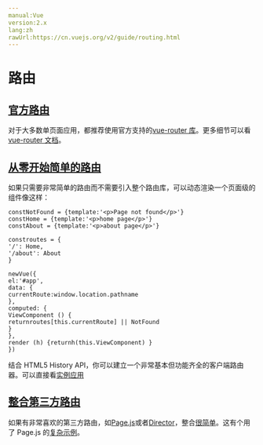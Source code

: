 ```yaml
---
manual:Vue
version:2.x
lang:zh
rawUrl:https://cn.vuejs.org/v2/guide/routing.html
---
```



# 路由

## [官方路由](%25283#官方路由 "官方路由")<a name="官方路由"></a>


对于大多数单页面应用，都推荐使用官方支持的[vue-router 库](%25114 "")。更多细节可以看[vue-router 文档](%25746 "")。


## [从零开始简单的路由](%25283#从零开始简单的路由 "从零开始简单的路由")<a name="从零开始简单的路由"></a>


如果只需要非常简单的路由而不需要引入整个路由库，可以动态渲染一个页面级的组件像这样：


```
constNotFound = {template:'<p>Page not found</p>'}
constHome = {template:'<p>home page</p>'}
constAbout = {template:'<p>about page</p>'}

constroutes = {
'/': Home,
'/about': About
}

newVue({
el:'#app',
data: {
currentRoute:window.location.pathname
},
computed: {
ViewComponent () {
returnroutes[this.currentRoute] || NotFound
}
},
render (h) {returnh(this.ViewComponent) }
})

``` 



结合 HTML5 History API，你可以建立一个非常基本但功能齐全的客户端路由器。可以直接看[实例应用](%25579 "")


## [整合第三方路由](%25283#整合第三方路由 "整合第三方路由")<a name="整合第三方路由"></a>


如果有非常喜欢的第三方路由，如[Page.js](%25749 "")或者[Director](%25750 "")，整合[很简单](%25751 "")。这有个用了 Page.js 的[复杂示例](%25752 "")。


